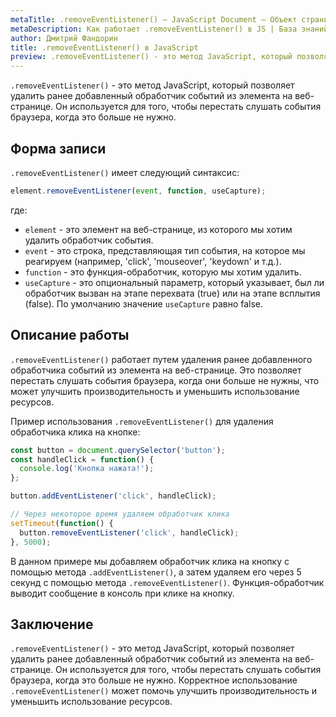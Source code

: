 ```yaml
---
metaTitle: .removeEventListener() – JavaScript Document – Объект страницы
metaDescription: Как работает .removeEventListener() в JS | База знаний PurpleSchool
author: Дмитрий Фандорин
title: .removeEventListener() в JavaScript
preview: .removeEventListener() - это метод JavaScript, который позволяет удалить ранее добавленный обработчик событий из элемента на веб-странице...
---
```


`.removeEventListener()` - это метод JavaScript, который позволяет удалить ранее добавленный обработчик событий из элемента на веб-странице. Он используется для того, чтобы перестать слушать события браузера, когда это больше не нужно.

## Форма записи

`.removeEventListener()` имеет следующий синтаксис:

```javascript
element.removeEventListener(event, function, useCapture);
```

где:

- `element` - это элемент на веб-странице, из которого мы хотим удалить обработчик события.
- `event` - это строка, представляющая тип события, на которое мы реагируем (например, 'click', 'mouseover', 'keydown' и т.д.).
- `function` - это функция-обработчик, которую мы хотим удалить.
- `useCapture` - это опциональный параметр, который указывает, был ли обработчик вызван на этапе перехвата (true) или на этапе всплытия (false). По умолчанию значение `useCapture` равно false.

## Описание работы

`.removeEventListener()` работает путем удаления ранее добавленного обработчика событий из элемента на веб-странице. Это позволяет перестать слушать события браузера, когда они больше не нужны, что может улучшить производительность и уменьшить использование ресурсов.

Пример использования `.removeEventListener()` для удаления обработчика клика на кнопке:

```javascript
const button = document.querySelector('button');
const handleClick = function() {
  console.log('Кнопка нажата!');
};

button.addEventListener('click', handleClick);

// Через некоторое время удаляем обработчик клика
setTimeout(function() {
  button.removeEventListener('click', handleClick);
}, 5000);
```

В данном примере мы добавляем обработчик клика на кнопку с помощью метода `.addEventListener()`, а затем удаляем его через 5 секунд с помощью метода `.removeEventListener()`. Функция-обработчик выводит сообщение в консоль при клике на кнопку.

## Заключение

`.removeEventListener()` - это метод JavaScript, который позволяет удалить ранее добавленный обработчик событий из элемента на веб-странице. Он используется для того, чтобы перестать слушать события браузера, когда это больше не нужно. Корректное использование `.removeEventListener()` может помочь улучшить производительность и уменьшить использование ресурсов.